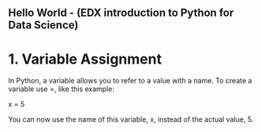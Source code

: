 ## Hello World - (EDX introduction to Python for Data Science)
# 1. Variable Assignment
In Python, a variable allows you to refer to a value with a name. To create a variable use =, like this example:

x = 5

You can now use the name of this variable, x, instead of the actual value, 5.
